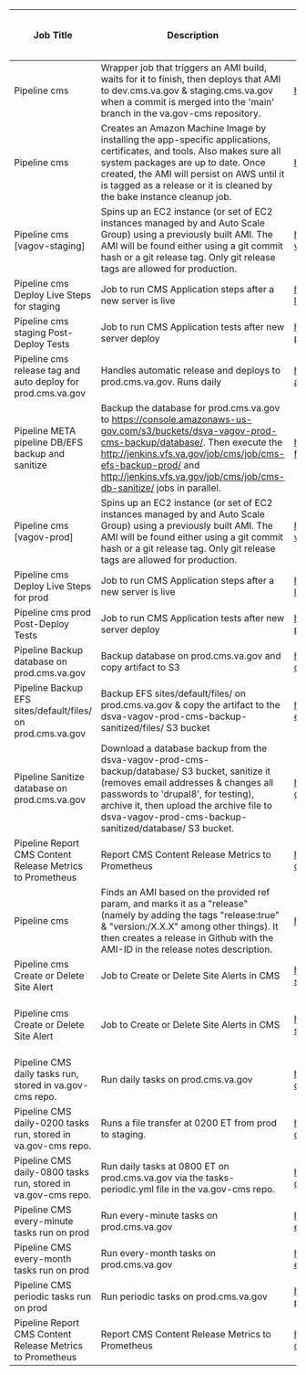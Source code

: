 | **Job Title**                                                 | Description                                                                                                                                                                                                                                                                               | **Link**                                                                 | **Can be moved to Drupal?**          |
|---------------------------------------------------------------|-------------------------------------------------------------------------------------------------------------------------------------------------------------------------------------------------------------------------------------------------------------------------------------------|--------------------------------------------------------------------------|--------------------------------------|
| Pipeline cms                                                  | Wrapper job that triggers an AMI build, waits for it to finish, then deploys that AMI to dev.cms.va.gov & staging.cms.va.gov when a commit is merged into the 'main' branch in the va.gov-cms repository.                                                                                 | http://jenkins.vfs.va.gov/job/testing/job/cms/                           | No                                   |
| Pipeline cms                                                  | Creates an Amazon Machine Image by installing the app-specific applications, certificates, and tools. Also makes sure all system packages are up to date. Once created, the AMI will persist on AWS until it is tagged as a release or it is cleaned by the bake instance cleanup job.    | http://jenkins.vfs.va.gov/job/builds/job/cms/                            | No                                   |
| Pipeline cms [vagov-staging]                                  | Spins up an EC2 instance (or set of EC2 instances managed by and Auto Scale Group) using a previously built AMI. The AMI will be found either using a git commit hash or a git release tag. Only git release tags are allowed for production.                                             | http://jenkins.vfs.va.gov/job/deploys/job/cms-vagov-staging/             | No                                   |
| Pipeline cms Deploy Live Steps for staging                    | Job to run CMS Application steps after a new server is live                                                                                                                                                                                                                               | http://jenkins.vfs.va.gov/job/cms/job/deploy-live-staging/               | No                                   |
| Pipeline cms staging Post-Deploy Tests                        | Job to run CMS Application tests after new server deploy                                                                                                                                                                                                                                  | http://jenkins.vfs.va.gov/job/testing/job/cms-post-deploy-tests-staging/ | No                                   |
| Pipeline cms release tag and auto deploy for prod.cms.va.gov  | Handles automatic release and deploys to prod.cms.va.gov. Runs daily                                                                                                                                                                                                                      | http://jenkins.vfs.va.gov/job/deploys/job/cms-auto-deploy/               | No                                   |
| Pipeline META pipeline DB/EFS backup and sanitize             | Backup the database for prod.cms.va.gov to https://console.amazonaws-us-gov.com/s3/buckets/dsva-vagov-prod-cms-backup/database/. Then execute the http://jenkins.vfs.va.gov/job/cms/job/cms-efs-backup-prod/ and http://jenkins.vfs.va.gov/job/cms/job/cms-db-sanitize/ jobs in parallel. | http://jenkins.vfs.va.gov/job/cms/job/cms-full-pipeline/                 | No                                   |
| Pipeline cms [vagov-prod]                                     | Spins up an EC2 instance (or set of EC2 instances managed by and Auto Scale Group) using a previously built AMI. The AMI will be found either using a git commit hash or a git release tag. Only git release tags are allowed for production.                                             | http://jenkins.vfs.va.gov/job/deploys/job/cms-vagov-prod/                | No                                   |
| Pipeline cms Deploy Live Steps for prod                       | Job to run CMS Application steps after a new server is live                                                                                                                                                                                                                               | http://jenkins.vfs.va.gov/job/cms/job/deploy-live-prod/                  | No                                   |
| Pipeline cms prod Post-Deploy Tests                           | Job to run CMS Application tests after new server deploy                                                                                                                                                                                                                                  | http://jenkins.vfs.va.gov/job/testing/job/cms-post-deploy-tests-prod/    | No                                   |
| Pipeline Backup database on prod.cms.va.gov                   | Backup database on prod.cms.va.gov and copy artifact to S3                                                                                                                                                                                                                                | http://jenkins.vfs.va.gov/job/cms/job/cms-db-backup-prod/                | No                                   |
| Pipeline Backup EFS sites/default/files/ on prod.cms.va.gov   | Backup EFS sites/default/files/ on prod.cms.va.gov & copy the artifact to the dsva-vagov-prod-cms-backup-sanitized/files/ S3 bucket                                                                                                                                                       | http://jenkins.vfs.va.gov/job/cms/job/cms-efs-backup-prod/               | No                                   |
| Pipeline Sanitize database on prod.cms.va.gov                 | Download a database backup from the dsva-vagov-prod-cms-backup/database/ S3 bucket, sanitize it (removes email addresses & changes all passwords to 'drupal8', for testing), archive it, then upload the archive file to dsva-vagov-prod-cms-backup-sanitized/database/ S3 bucket.        | http://jenkins.vfs.va.gov/job/cms/job/cms-db-sanitize/                   | No                                   |
| Pipeline Report CMS Content Release Metrics to Prometheus     | Report CMS Content Release Metrics to Prometheus                                                                                                                                                                                                                                          | http://jenkins.vfs.va.gov/job/cms/job/cms-content-release-metrics/       | No                                   |
| Pipeline cms                                                  | Finds an AMI based on the provided ref param, and marks it as a "release" (namely by adding the tags "release:true" & "version:/X.X.X" among other things). It then creates a release in Github with the AMI-ID in the release notes description.                                         | http://jenkins.vfs.va.gov/job/releases/job/cms/                          | No                                   |
| Pipeline cms Create or Delete Site Alert                      | Job to Create or Delete Site Alerts in CMS                                                                                                                                                                                                                                                | http://jenkins.vfs.va.gov/job/cms/job/cms-site-alert/                    | No                                   |
| Pipeline cms Create or Delete Site Alert                      | Job to Create or Delete Site Alerts in CMS                                                                                                                                                                                                                                                | http://jenkins.vfs.va.gov/job/cms/job/cms-site-alert/                    | Yes, but this is used by deploy jobs |
| Pipeline CMS daily tasks run, stored in va.gov-cms repo.      | Run daily tasks on prod.cms.va.gov                                                                                                                                                                                                                                                        | http://jenkins.vfs.va.gov/job/cms/job/cms-daily/                         | Yes                                  |
| Pipeline CMS daily-0200 tasks run, stored in va.gov-cms repo. | Runs a file transfer at 0200 ET from prod to staging.                                                                                                                                                                                                                                     | http://jenkins.vfs.va.gov/job/cms/job/cms-daily-0200/                    | No                                   |
| Pipeline CMS daily-0800 tasks run, stored in va.gov-cms repo. | Run daily tasks at 0800 ET on prod.cms.va.gov via the tasks-periodic.yml file in the va.gov-cms repo.                                                                                                                                                                                     | http://jenkins.vfs.va.gov/job/cms/job/cms-daily-0800/                    | Yes                                  |
| Pipeline CMS every-minute tasks run on prod                   | Run every-minute tasks on prod.cms.va.gov                                                                                                                                                                                                                                                 | http://jenkins.vfs.va.gov/job/cms/job/cms-every-minute-prod/             | Yes                                  |
| Pipeline CMS every-month tasks run on prod                    | Run every-month tasks on prod.cms.va.gov                                                                                                                                                                                                                                                  | http://jenkins.vfs.va.gov/job/cms/job/cms-every-month-prod/              | Yes                                  |
| Pipeline CMS periodic tasks run on prod                       | Run periodic tasks on prod.cms.va.gov                                                                                                                                                                                                                                                     | http://jenkins.vfs.va.gov/job/cms/job/cms-periodic-prod/                 | Yes                                  |
| Pipeline Report CMS Content Release Metrics to Prometheus     | Report CMS Content Release Metrics to Prometheus                                                                                                                                                                                                                                          | http://jenkins.vfs.va.gov/job/cms/job/cms-content-release-metrics/       | Maybe                                |
